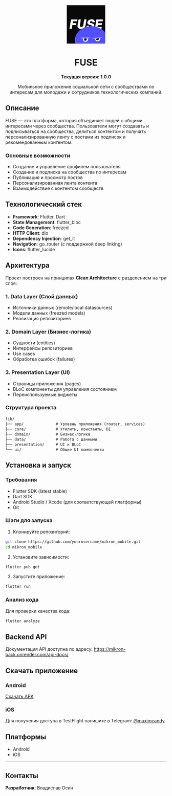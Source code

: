 <div align="center">
  <img src="android/app/src/main/res/mipmap-xxxhdpi/ic_launcher.png" alt="FUSE App Icon" width="120"/>

  # FUSE

  **Текущая версия: 1.0.0**

  Мобильное приложение социальной сети с сообществами по интересам для молодежи и сотрудников технологических компаний.
</div>

## Описание

FUSE — это платформа, которая объединяет людей с общими интересами через сообщества. Пользователи могут создавать и подписываться на сообщества, делиться контентом и получать персонализированную ленту с постами из подписок и рекомендованным контентом.

### Основные возможности

- Создание и управление профилем пользователя
- Создание и подписка на сообщества по интересам
- Публикация и просмотр постов
- Персонализированная лента контента
- Взаимодействие с контентом сообществ

## Технологический стек

- **Framework**: Flutter, Dart
- **State Management**: flutter_bloc
- **Code Generation**: freezed
- **HTTP Client**: dio
- **Dependency Injection**: get_it
- **Navigation**: go_router (с поддержкой deep linking)
- **Icons**: flutter_lucide

## Архитектура

Проект построен на принципах **Clean Architecture** с разделением на три слоя:

### 1. Data Layer (Слой данных)
- Источники данных (remote/local datasources)
- Модели данных (freezed models)
- Реализация репозиториев

### 2. Domain Layer (Бизнес-логика)
- Сущности (entities)
- Интерфейсы репозиториев
- Use cases
- Обработка ошибок (failures)

### 3. Presentation Layer (UI)
- Страницы приложения (pages)
- BLoC компоненты для управления состоянием
- Переиспользуемые виджеты

### Структура проекта

```
lib/
├── app/              # Уровень приложения (router, services)
├── core/             # Утилиты, константы, DI
├── domain/           # Бизнес-логика
├── data/             # Работа с данными
├── presentation/     # UI и BLoC
└── ui/               # Общие UI компоненты
```

## Установка и запуск

### Требования

- Flutter SDK (latest stable)
- Dart SDK
- Android Studio / Xcode (для соответствующей платформы)
- Git

### Шаги для запуска

1. Клонируйте репозиторий:
```bash
git clone https://github.com/yourusername/mikron_mobile.git
cd mikron_mobile
```

2. Установите зависимости:
```bash
flutter pub get
```

3. Запустите приложение:
```bash
flutter run
```

### Анализ кода

Для проверки качества кода:
```bash
flutter analyze
```

## Backend API

Документация API доступна по адресу: https://mikron-back.onrender.com/api-docs/

## Скачать приложение

### Android
[Скачать APK](https://drive.google.com/file/d/1dLxBzY4nR8JGZxB-SsVpd9ctxJ7qnFrC/view?usp=sharing)

### iOS
Для получения доступа в TestFlight напишите в Telegram: [@maximcandy](https://t.me/maximcandy)

## Платформы

- Android
- iOS

---

## Контакты

**Разработчик**: Владислав Осин
